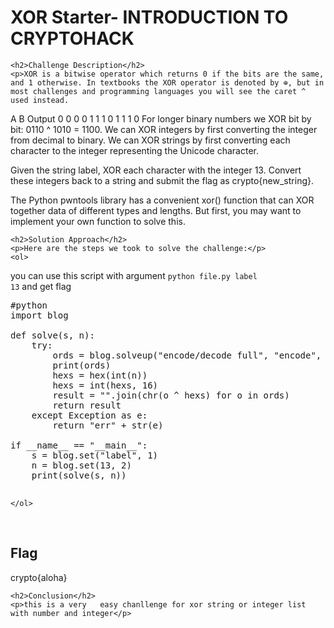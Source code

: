 
<!DOCTYPE html>
<html>

<body>
    <h1>XOR Starter- INTRODUCTION TO CRYPTOHACK</h1>

    <h2>Challenge Description</h2>
    <p>XOR is a bitwise operator which returns 0 if the bits are the same, and 1 otherwise. In textbooks the XOR operator is denoted by ⊕, but in most challenges and programming languages you will see the caret ^ used instead.

A    B    Output
0    0    0
0    1    1
1    0    1
1    1    0
For longer binary numbers we XOR bit by bit: 0110 ^ 1010 = 1100. We can XOR integers by first converting the integer from decimal to binary. We can XOR strings by first converting each character to the integer representing the Unicode character.

Given the string label, XOR each character with the integer 13. Convert these integers back to a string and submit the flag as crypto{new_string}.

 The Python pwntools library has a convenient xor() function that can XOR together data of different types and lengths. But first, you may want to implement your own function to solve this.
 
</p>
 
    <h2>Solution Approach</h2>
    <p>Here are the steps we took to solve the challenge:</p>
    <ol>
you can use this script with argument <code>python file.py label 13</code>
and get flag 
<pre>
#python
import blog

def solve(s, n):
    try:
        ords = blog.solveup("encode/decode full", "encode", s, "ascii")
        print(ords)
        hexs = hex(int(n))
        hexs = int(hexs, 16)
        result = "".join(chr(o ^ hexs) for o in ords)
        return result
    except Exception as e:
        return "err" + str(e)

if __name__ == "__main__":
    s = blog.set("label", 1)
    n = blog.set(13, 2)
    print(solve(s, n))

</pre>
       
    
    </ol>
<br>
    <h2>Flag</h2>
    <p class="flag">crypto{aloha}
</p>

    <h2>Conclusion</h2>
    <p>this is a very   easy chanllenge for xor string or integer list with number and integer</p>
</body>
</html>

